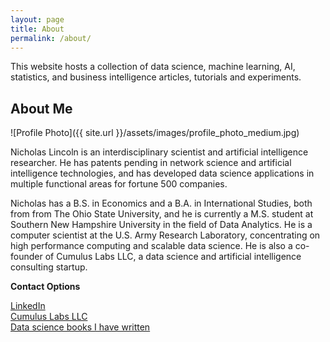 ```yaml
---
layout: page
title: About
permalink: /about/
---
```


This website hosts a collection of data science, machine learning, AI, statistics, and business intelligence articles, tutorials and experiments.

## About Me

![Profile Photo]({{ site.url }}/assets/images/profile_photo_medium.jpg)

Nicholas Lincoln is an interdisciplinary scientist and artificial intelligence researcher.  He has patents pending in network science and 
artificial intelligence technologies, and has developed data science applications in multiple functional areas for fortune 500 companies. 

Nicholas has a B.S. in Economics and a B.A. in International Studies, both from from The Ohio State University, and he is currently a M.S. 
student at Southern New Hampshire University in the field of Data Analytics.  He is a computer scientist at the U.S. Army Research Laboratory, 
concentrating on high performance computing and scalable data science.  He is also a co-founder of Cumulus Labs LLC, a data science and 
artificial intelligence consulting startup. 

**Contact Options**

[LinkedIn](https://www.linkedin.com/in/nicholas-lincoln-b6903949/)\
[Cumulus Labs LLC](http://www.cumuluslabs.net/)\
[Data science books I have written](https://dsilt-stats.weebly.com/)